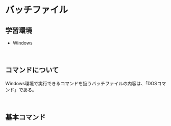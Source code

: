 # バッチファイル

## 学習環境
* Windows

<br>

## コマンドについて
Windows環境で実行できるコマンドを扱うバッチファイルの内容は、「DOSコマンド」である。

<br>

## 基本コマンド
